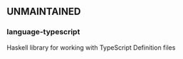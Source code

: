 ## UNMAINTAINED

### language-typescript

Haskell library for working with TypeScript Definition files

